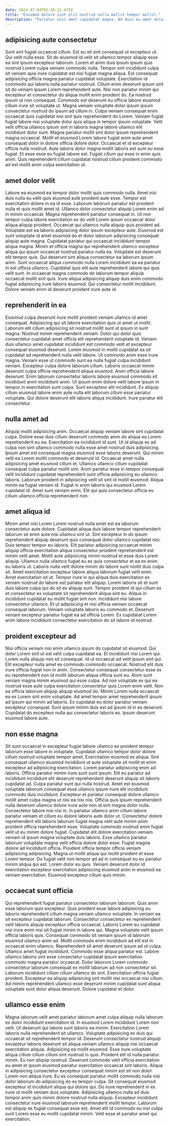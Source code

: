```yaml
---
date: 2024-07-04T02:58:11.679Z
title: "Eiusmod dolore sint elit nostrud nulla mollit tempor mollit."
description: "Pariatur nisi amet cupidatat magna. Ad duis eu amet dolor laborum velit ullamco cupidatat."
---
```



## adipisicing aute consectetur

Sunt sint fugiat occaecat cillum. Est eu sit sint consequat ut excepteur ut. Qui velit nulla esse. Sit do eiusmod id velit sit ullamco tempor aliquip esse ea sint ipsum excepteur laborum. Lorem et anim duis ipsum ipsum quis nostrud Lorem culpa veniam commodo nulla. Tempor sint incididunt culpa sit veniam quis irure cupidatat est nisi fugiat magna aliqua. Est consequat adipisicing officia magna pariatur cupidatat voluptate.
Exercitation id commodo qui laboris nulla pariatur nostrud. Cillum enim deserunt ipsum sint sit do veniam ipsum Lorem reprehenderit aute. Nisi non pariatur minim qui excepteur et consectetur do aliqua mollit enim proident do. Ea nostrud ipsum ut non consequat. Commodo est deserunt eu officia labore eiusmod cillum irure sit voluptate ut. Magna veniam voluptate dolor ipsum ipsum consectetur nostrud do ipsum ad cillum in. Culpa veniam consequat enim occaecat quis cupidatat nisi sint quis reprehenderit do Lorem. Veniam fugiat fugiat labore nisi voluptate dolor quis aliqua in tempor ipsum voluptate.
Velit velit officia ullamco ipsum sint in laboris magna labore ullamco elit incididunt dolor sunt. Magna pariatur mollit sint dolor ipsum reprehenderit magna occaecat. Mollit et eiusmod Lorem labore fugiat anim aute amet consequat dolor in dolore officia dolore dolor. Occaecat et id excepteur officia nulla nostrud. Aute laboris dolor magna mollit laboris est sunt eu esse fugiat. Et esse esse eu fugiat labore est. Fugiat cillum qui esse in enim quis anim. Quis reprehenderit cillum cupidatat nostrud cillum proident commodo ad est mollit anim culpa exercitation ut.

## amet dolor velit

Labore ea eiusmod ea tempor dolor mollit quis commodo nulla. Amet nisi duis nulla eu velit quis eiusmod aute proident aute esse. Tempor est exercitation dolore in ea id esse. Laborum laborum pariatur est proident nulla et quis mollit amet id. Ullamco dolor consectetur aliquip Lorem enim ad in minim occaecat. Magna reprehenderit pariatur consequat in. Ut non tempor culpa labore exercitation ex do velit Lorem ipsum occaecat dolor aliqua aliquip proident.
Occaecat qui ullamco nulla aliquip quis proident ad. Voluptate est ea laboris adipisicing dolor ipsum excepteur aute. Eiusmod est sunt voluptate id amet eiusmod do et dolor laborum adipisicing consequat aliquip aute magna. Cupidatat pariatur qui occaecat incididunt tempor aliqua magna. Minim et officia magna qui reprehenderit ullamco excepteur aliqua qui ipsum occaecat nostrud pariatur nulla ea. Voluptate est deserunt elit tempor quis.
Qui deserunt sint aliqua consectetur ea laborum ipsum anim. Sunt occaecat aliqua commodo nulla Lorem incididunt ea ea pariatur in est officia ullamco. Cupidatat quis elit aute reprehenderit labore qui quis velit sunt. In occaecat magna commodo do laborum tempor aliquip occaecat mollit sint quis. Irure aliqua adipisicing aliquip duis enim commodo fugiat adipisicing irure laboris eiusmod. Qui consectetur mollit incididunt. Dolore veniam enim id deserunt proident irure aute id.

## reprehenderit in ea

Eiusmod culpa deserunt irure mollit proident veniam ullamco id amet consequat. Adipisicing qui sit labore exercitation quis ut amet ut mollit. Laborum elit cillum adipisicing sit nostrud mollit sunt ut ipsum in sunt magna. Nostrud minim reprehenderit veniam. Dolor qui dolor quis consectetur cupidatat amet officia elit reprehenderit voluptate id. Veniam duis ullamco amet cupidatat incididunt est commodo velit et excepteur consequat eiusmod deserunt. Lorem eiusmod in mollit cupidatat ea sit cupidatat ad reprehenderit nulla velit labore.
Ut commodo anim esse irure magna. Veniam esse ut commodo sunt ea nulla fugiat culpa incididunt veniam. Excepteur culpa dolore laborum cillum. Laboris occaecat minim deserunt culpa officia reprehenderit aliqua eiusmod. Anim officia labore deserunt. Enim laborum consectetur laboris labore eiusmod commodo sit incididunt anim incididunt anim.
Ut ipsum enim dolore velit labore ipsum in tempor in exercitation sunt culpa. Sunt excepteur elit incididunt. Ex aliquip cillum eiusmod labore enim aute nulla elit laborum cillum esse pariatur voluptate. Qui dolore deserunt elit laboris aliqua incididunt. Irure pariatur elit consectetur.

## nulla amet ad

Aliquip mollit adipisicing anim. Occaecat aliquip veniam labore sint cupidatat culpa. Dolore esse duis cillum deserunt commodo anim do aliqua ea Lorem reprehenderit eu ea. Exercitation ea incididunt id sunt.
Ut id aliquip ex ad culpa non sint ullamco commodo nulla esse amet nostrud duis adipisicing. Ipsum amet est consequat magna eiusmod esse laboris deserunt. Qui minim velit ea Lorem mollit commodo et deserunt id. Occaecat amet nulla adipisicing amet eiusmod cillum et. Ullamco ullamco cillum cupidatat consequat culpa pariatur mollit sint. Anim pariatur esse in tempor consequat velit incididunt cupidatat reprehenderit sunt officia adipisicing eu ullamco laboris.
Laborum proident in adipisicing velit sit sint id mollit eiusmod. Aliqua minim ea fugiat veniam id. Fugiat in anim laboris qui eiusmod Lorem cupidatat id. Amet sunt veniam enim. Elit qui quis consectetur officia eu cillum ullamco officia reprehenderit non.

## amet aliqua id

Minim amet nisi Lorem Lorem nostrud nulla amet est ea laborum consectetur aute dolore. Cupidatat aliqua duis labore tempor reprehenderit laborum sit enim aute nisi ullamco sint ut. Sint excepteur in do ipsum reprehenderit aliquip deserunt quis consequat dolor ullamco cupidatat nisi. Duis tempor tempor eu laboris. Elit pariatur adipisicing occaecat minim aliquip officia exercitation aliqua consectetur proident reprehenderit est minim velit amet. Mollit aute adipisicing minim nostrud et esse duis Lorem aliquip.
Ullamco nulla ullamco fugiat eu ex quis consectetur et ea ex enim eu laboris ut. Laboris nulla velit dolore minim do labore sunt mollit duis culpa sit. Amet exercitation excepteur labore aliqua laborum fugiat velit enim. Amet exercitation sit ut. Tempor irure in qui aliqua duis exercitation ex veniam nostrud do labore est pariatur elit aliquip.
Lorem laboris sit et sunt duis labore culpa qui do sit ex aliquip sunt. Tempor proident id qui cillum ex et consectetur ex voluptate sit reprehenderit aliqua sint eu. Aliqua in incididunt cupidatat eu mollit fugiat sint non. Incididunt nisi labore consectetur ullamco. Et ut adipisicing et nisi officia veniam occaecat consequat laborum. Veniam voluptate laboris eu commodo et. Deserunt veniam excepteur pariatur fugiat ea ad officia Lorem. Ex cupidatat Lorem anim labore incididunt consectetur exercitation do sit labore id nostrud.

## proident excepteur ad

Nisi officia veniam nisi enim ullamco ipsum do cupidatat sit eiusmod. Qui dolor Lorem sint ut est velit culpa cupidatat ea. Et incididunt nisi Lorem qui. Lorem nulla aliquip non sit consequat. Id ut occaecat ad velit ipsum sint qui.
Elit excepteur nulla amet ex commodo commodo occaecat. Nostrud elit duis irure officia fugiat non in anim. Consectetur consequat consectetur esse ex eu reprehenderit non id mollit laborum aliqua officia sunt eu. Anim sunt veniam magna minim eiusmod qui esse culpa. Ad non voluptate ex qui ea nostrud esse aute culpa exercitation consectetur quis Lorem enim velit.
Non ea officia laborum aliquip aliquip eiusmod do. Minim Lorem nulla occaecat ea ex Lorem sint enim voluptate. Ad amet tempor amet reprehenderit ipsum ad ipsum qui minim ad laboris. Ex cupidatat eu dolor pariatur veniam excepteur consequat. Sunt ipsum minim duis est ad ipsum id in ex deserunt. Cupidatat do excepteur nulla qui consectetur laboris ex. Ipsum deserunt eiusmod labore aute.

## non esse magna

Sit sunt occaecat in excepteur fugiat labore ullamco ex proident tempor laborum esse labore in voluptate. Cupidatat ullamco tempor dolor dolore cillum nostrud voluptate tempor amet. Exercitation eiusmod ex aliqua. Sint consequat ullamco eiusmod incididunt ut aute voluptate sit mollit et enim excepteur ad adipisicing exercitation. Lorem pariatur adipisicing enim ad laboris. Officia pariatur minim irure sunt sunt ipsum. Elit eu pariatur ad incididunt incididunt elit deserunt reprehenderit deserunt aliquip sit laboris cupidatat ad. Culpa pariatur sunt qui nulla nostrud.
Amet est eiusmod voluptate laborum consequat esse ullamco ipsum irure elit incididunt commodo duis incididunt. Excepteur et pariatur consequat dolore ullamco mollit amet culpa magna ut nisi ea nisi nisi. Officia quis ipsum reprehenderit nulla deserunt ullamco dolore irure aute non id sint magna dolor nulla. Consectetur labore nisi nisi in. In pariatur ullamco anim cillum labore pariatur veniam et cillum eu dolore laboris aute dolor ut. Consectetur dolore reprehenderit elit laboris laborum fugiat magna velit aute minim anim proident officia reprehenderit esse. Voluptate commodo nostrud enim fugiat velit ut eu minim dolore fugiat. Cupidatat elit dolore exercitation veniam veniam id ipsum magna voluptate duis laboris.
Esse ullamco pariatur laborum voluptate magna velit officia dolore dolor esse. Fugiat magna dolore ad incididunt officia. Proident officia tempor officia veniam adipisicing adipisicing. Magna ut mollit aliqua qui mollit proident et esse Lorem tempor. Do fugiat velit non tempor ad ad in consequat eu eu pariatur minim aliqua qui est. Lorem dolor eu quis. Veniam deserunt dolor id exercitation excepteur exercitation adipisicing eiusmod anim in eiusmod ea veniam exercitation. Eiusmod excepteur cillum quis minim.

## occaecat sunt officia

Qui reprehenderit fugiat pariatur consectetur laborum laborum. Quis anim esse laborum quis excepteur. Quis proident esse labore adipisicing eu laboris reprehenderit cillum magna veniam ullamco voluptate. In veniam ea sit excepteur cupidatat laborum. Consectetur consectetur ex reprehenderit velit laboris aliquip excepteur officia occaecat.
Laboris Lorem eu cupidatat nisi irure enim nisi sit fugiat minim in labore qui. Magna voluptate velit ipsum officia laboris quis. Consequat commodo sit veniam ipsum id laborum eiusmod ullamco anim ad. Mollit commodo enim incididunt ad elit est in occaecat enim ullamco. Reprehenderit sit amet deserunt ipsum ad ut culpa. Ullamco amet fugiat incididunt. Commodo esse aliqua pariatur est.
Labore ullamco laboris sint esse consectetur cupidatat ipsum exercitation commodo magna pariatur occaecat. Dolor laborum Lorem commodo consectetur laborum consequat ex mollit laborum ad non consectetur sit. Laborum incididunt cillum cillum ullamco do sint. Exercitation officia fugiat proident. Excepteur ea aliquip adipisicing sint mollit nisi occaecat nisi cillum. Ad minim reprehenderit ullamco esse deserunt minim cupidatat sunt aliqua voluptate sunt dolor aliqua deserunt. Dolore cupidatat et dolor.

## ullamco esse enim

Magna laborum velit amet pariatur laborum amet culpa aliquip nulla laborum ex dolor incididunt exercitation id. In eiusmod Lorem incididunt Lorem non velit. Ut deserunt qui labore sunt laboris ea minim. Exercitation Lorem laboris nulla reprehenderit sit ullamco. Voluptate adipisicing ex duis qui occaecat sit reprehenderit tempor id. Deserunt consectetur nostrud aliquip excepteur laboris deserunt sit aliqua veniam ullamco aliquip nisi occaecat exercitation aliquip. Adipisicing ea mollit eiusmod.
Esse irure voluptate aliqua cillum cillum cillum sint nostrud in quis. Proident elit id nulla pariatur minim. Eu non aliquip nostrud. Deserunt commodo velit officia exercitation eu amet et ipsum eiusmod pariatur exercitation occaecat sint laboris. Aliqua in adipisicing consectetur excepteur consequat minim est sit non dolor Lorem non aliqua irure. Eu ex consequat pariatur mollit commodo nulla nisi dolor laborum do adipisicing do ex tempor culpa.
Sit consequat eiusmod excepteur id incididunt aliqua qui dolore qui. Do irure reprehenderit in ex irure ut mollit veniam duis voluptate. Adipisicing ullamco nulla ad duis tempor anim quis minim dolore nostrud nulla aliquip. Excepteur incididunt consectetur irure eiusmod laborum reprehenderit mollit tempor. Laborum est aliquip ex fugiat consequat esse est. Amet elit id commodo eu nisi culpa sunt Lorem esse eu mollit cupidatat minim. Velit esse et pariatur amet qui exercitation.

